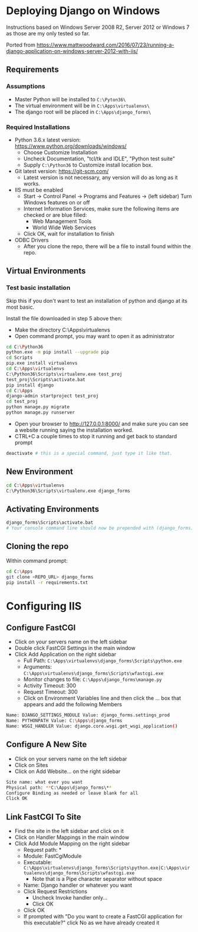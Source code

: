 # Deploying Django on Windows

Instructions based on Windows Server 2008 R2, Server 2012 or Windows 7 as those are my only tested so far.

Ported from https://www.mattwoodward.com/2016/07/23/running-a-django-application-on-windows-server-2012-with-iis/

## Requirements

### Assumptions

* Master Python will be installed to `C:\Pyton36\`
* The virtual environment will be in `C:\Apps\virtualenvs\`
* The django root will be placed in `C:\Apps\django_forms\`

### Required Installations

* Python 3.6.x latest version: https://www.python.org/downloads/windows/
    * Choose Customize Installation
    * Uncheck Documentation, "tcl/tk and IDLE", "Python test suite"
    * Supply `C:\Python36` to Customize install location box.
* Git latest version: https://git-scm.com/
    * Latest version is not necessary, any version will do as long as it works.
* IIS must be enabled
    * Start -> Control Panel -> Programs and Features -> (left sidebar) Turn Windows features on or off
    * Internet Information Services, make sure the following items are checked or are blue filled:
        * Web Management Tools
        * World Wide Web Services
    * Click OK, wait for installation to finish
* ODBC Drivers
    * After you clone the repo, there will be a file to install found within the repo.


## Virtual Environments

### Test basic installation

Skip this if you don't want to test an installation of python and django at its most basic.

Install the file downloaded in step 5 above then:

* Make the directory C:\Apps\virtualenvs
* Open command prompt, you may want to open it as administrator

```bash
cd C:\Python36
python.exe -m pip install --upgrade pip
cd Scripts
pip.exe install virtualenvs
cd C:\Apps\virtualenvs
C:\Python36\Scripts\virtualenv.exe test_proj
test_proj\Scripts\activate.bat
pip install django
cd C:\Apps
django-admin startproject test_proj
cd test_proj
python manage.py migrate
python manage.py runserver
```

* Open your browser to http://127.0.0.1:8000/ and make sure you can see a website running saying the installation worked.
* CTRL+C a couple times to stop it running and get back to standard prompt

```bash
deactivate # this is a special command, just type it like that.
```

## New Environment

```bash
cd C:\Apps\virtualenvs
C:\Python36\Scripts\virtualenv.exe django_forms
```

## Activating Environments

```bash
django_forms\Scripts\activate.bat
# Your console command line should now be prepended with (django_forms)
```

## Cloning the repo

Within command prompt:

```bash
cd C:\Apps
git clone <REPO_URL> django_forms
pip install -r requirements.txt
```

# Configuring IIS

## Configure FastCGI

* Click on your servers name on the left sidebar
* Double click FastCGI Settings in the main window
* Click Add Application on the right sidebar
    * Full Path: `C:\Apps\virtualenvs\django_forms\Scripts\python.exe`
    * Arguments: `C:\Apps\virtualenvs\django_forms\Scripts\wfastcgi.exe`
    * Monitor changes to file: `C:\Apps\django_forms\manage.py`
    * Activity Timeout: 300
    * Request Timeout: 300
    * Click on Environment Variables line and then click the ... box that appears and add the following Members

```bash
Name: DJANGO_SETTINGS_MODULE Value: django_forms.settings_prod 
Name: PYTHONPATH Value: C:\Apps\django_forms 
Name: WSGI_HANDLER Value: django.core.wsgi.get_wsgi_application()
```

## Configure A New Site

* Click on your servers name on the left sidebar
* Click on Sites
* Click on Add Website... on the right sidebar

```bash
Site name: what ever you want
Physical path: **C:\Apps\django_forms\**
Configure Binding as needed or leave blank for all
Click OK
```

## Link FastCGI To Site

* Find the site in the left sidebar and click on it
* Click on Handler Mappings in the main window
* Click Add Module Mapping on the right sidebar
    * Request path: *
    * Module: FastCgiModule
    * Executable: `C:\Apps\virtualenvs\django_forms\Scripts\python.exe|C:\Apps\virtualenvs\django_forms\Scripts\wfastcgi.exe`
        * Note that is a Pipe character separator without space
    * Name: Django handler or whatever you want
    * Click Request Restrictions
        * Uncheck Invoke handler only...
        * Click OK
    * Click OK
    * If prompted with "Do you want to create a FastCGI application for this executable?" click No as we have already created it
